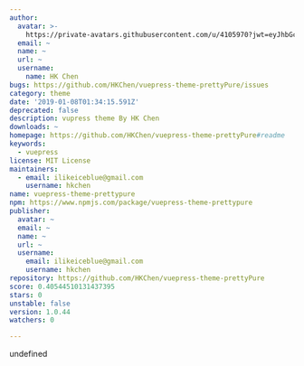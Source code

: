 ```yaml
---
author:
  avatar: >-
    https://private-avatars.githubusercontent.com/u/4105970?jwt=eyJhbGciOiJIUzI1NiIsInR5cCI6IkpXVCJ9.eyJpc3MiOiJnaXRodWIuY29tIiwiYXVkIjoicmF3LmdpdGh1YnVzZXJjb250ZW50LmNvbSIsImtleSI6ImtleTEiLCJleHAiOjE3MzQ2NzM2MjAsIm5iZiI6MTczNDY3MjQyMCwicGF0aCI6Ii91LzQxMDU5NzAifQ.vlEQl8xOsmSpN6CommvUB4DLUtFBQFcVNnH2pqZmatM&v=4
  email: ~
  name: ~
  url: ~
  username:
    name: HK Chen
bugs: https://github.com/HKChen/vuepress-theme-prettyPure/issues
category: theme
date: '2019-01-08T01:34:15.591Z'
deprecated: false
description: vupress theme By HK Chen
downloads: ~
homepage: https://github.com/HKChen/vuepress-theme-prettyPure#readme
keywords:
  - vuepress
license: MIT License
maintainers:
  - email: ilikeiceblue@gmail.com
    username: hkchen
name: vuepress-theme-prettypure
npm: https://www.npmjs.com/package/vuepress-theme-prettypure
publisher:
  avatar: ~
  email: ~
  name: ~
  url: ~
  username:
    email: ilikeiceblue@gmail.com
    username: hkchen
repository: https://github.com/HKChen/vuepress-theme-prettyPure
score: 0.40544510131437395
stars: 0
unstable: false
version: 1.0.44
watchers: 0

---
```


undefined
